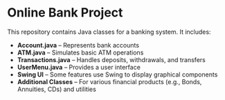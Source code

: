 # Online Bank Project

This repository contains Java classes for a banking system. It includes:

- **Account.java** – Represents bank accounts  
- **ATM.java** – Simulates basic ATM operations  
- **Transactions.java** – Handles deposits, withdrawals, and transfers  
- **UserMenu.java** – Provides a user interface  
- **Swing UI** – Some features use Swing to display graphical components  
- **Additional Classes** – For various financial products (e.g., Bonds, Annuities, CDs) and utilities  
